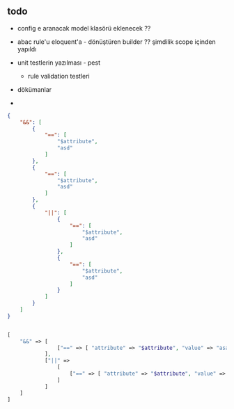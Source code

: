 todo
---

- config e aranacak model klasörü eklenecek ??
- abac rule'u eloquent'a - dönüştüren builder ?? şimdilik scope içinden yapıldı
- unit testlerin yazılması - pest
  - rule validation testleri
- dökümanlar

-

```json
{
    "&&": [
        {
            "==": [
                "$attribute",
                "asd"
            ]
        },
        {
            "==": [
                "$attribute",
                "asd"
            ]
        },
        {
            "||": [
                {
                    "==": [
                        "$attribute",
                        "asd"
                    ]
                },
                {
                    "==": [
                        "$attribute",
                        "asd"
                    ]
                }
            ]
        }
    ]
}
```

```php

[
    "&&" => [
                ["==" => [ "attribute" => "$attribute", "value" => "asasd"]]
            ],
            ["||" =>
                [
                    ["==" => [ "attribute" => "$attribute", "value" => "asasd"]],
                ]
            ]
    ]
]

```
